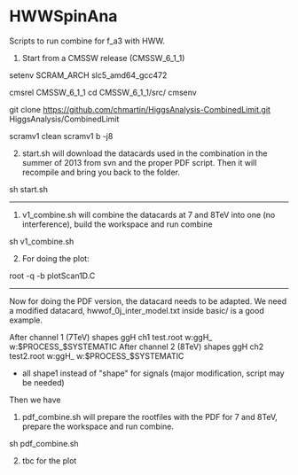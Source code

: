 HWWSpinAna
==========

Scripts to run combine for f_a3 with HWW.

1) Start from a CMSSW release (CMSSW_6_1_1)


setenv SCRAM_ARCH slc5_amd64_gcc472

cmsrel CMSSW_6_1_1
cd CMSSW_6_1_1/src/
cmsenv

git clone https://github.com/chmartin/HiggsAnalysis-CombinedLimit.git HiggsAnalysis/CombinedLimit

scramv1 clean
scramv1 b -j8


2) start.sh will download the datacards used in the combination in the summer of
2013 from svn and the proper PDF script. 
Then it will recompile and bring you back to the folder.

sh start.sh


---------------------------------------------


1) v1_combine.sh will combine the datacards at 7 and 8TeV into one (no
interference), build the workspace and run combine

sh v1_combine.sh


2) For doing the plot:

root -q -b plotScan1D.C


---------------------------------------------


Now for doing the PDF version, the datacard needs to be adapted.
We need a modified datacard, hwwof_0j_inter_model.txt inside basic/ is a good
example.

After channel 1 (7TeV)
shapes ggH ch1 test.root w:ggH_ w:$PROCESS_$SYSTEMATIC
After channel 2 (8TeV)
shapes ggH ch2 test2.root w:ggH_ w:$PROCESS_$SYSTEMATIC

+ all shape1 instead of "shape" for signals (major modification, script may be needed)

Then we have

1) pdf_combine.sh will prepare the rootfiles with the PDF for 7 and 8TeV,
prepare the workspace and run combine.

sh pdf_combine.sh

2) tbc for the plot


